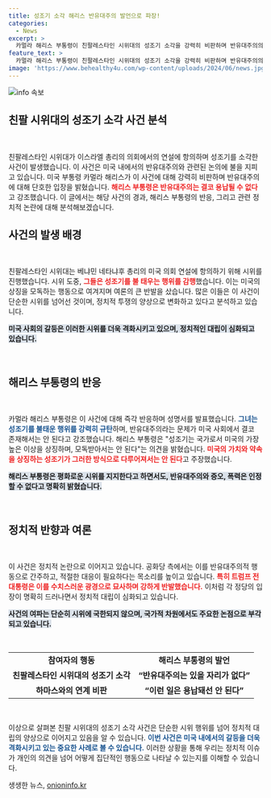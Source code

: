 ```yaml
---
title: 성조기 소각 해리스 반유대주의 발언으로 파장!
categories:
  - News
excerpt: >
  카멀라 해리스 부통령이 친팔레스타인 시위대의 성조기 소각을 강력히 비판하며 반유대주의의 위험성을 경고했습니다. 그는 모독은 용납될 수 없다며 사회적 불안을 초래하는 행위를 규탄했고, 정치적 갈등의 불씨가 되고 있습니다. 클릭해 더 알아보세요!
feature_text: >
  카멀라 해리스 부통령이 친팔레스타인 시위대의 성조기 소각을 강력히 비판하며 반유대주의의 위험성을 경고했습니다. 그는 모독은 용납될 수 없다며 사회적 불안을 초래하는 행위를 규탄했고, 정치적 갈등의 불씨가 되고 있습니다. 클릭해 더 알아보세요!
image: 'https://www.behealthy4u.com/wp-content/uploads/2024/06/news.jpg'
---
```


<p><img src="https://www.behealthy4u.com/wp-content/uploads/2024/06/news.jpg" alt="info 속보" /></p>

<h2 data-ke-size="size26">친팔 시위대의 성조기 소각 사건 분석</h2>

<p data-ke-size="size16">&nbsp;</p>

<p>친팔레스타인 시위대가 이스라엘 총리의 의회에서의 연설에 항의하며 성조기를 소각한 사건이 발생했습니다. 이 사건은 미국 내에서의 반유대주의와 관련된 논의에 불을 지피고 있습니다. 미국 부통령 카멀라 해리스가 이 사건에 대해 강력히 비판하며 반유대주의에 대해 단호한 입장을 밝혔습니다. <b><span style="color: #ee2323;">해리스 부통령은 반유대주의는 결코 용납될 수 없다</span></b>고 강조했습니다. 이 글에서는 해당 사건의 경과, 해리스 부통령의 반응, 그리고 관련 정치적 논란에 대해 분석해보겠습니다.</p>

<h2 data-ke-size="size26">사건의 발생 배경</h2>

<p data-ke-size="size16">&nbsp;</p>

<p>친팔레스타인 시위대는 베냐민 네타냐후 총리의 미국 의회 연설에 항의하기 위해 시위를 진행했습니다. 시위 도중, <b><span style="color: #ee2323;">그들은 성조기를 불 태우는 행위를 감행</span></b>했습니다. 이는 미국의 상징을 모독하는 행동으로 여겨지며 여론의 큰 반발을 샀습니다. 많은 이들은 이 사건이 단순한 시위를 넘어선 것이며, 정치적 투쟁의 양상으로 변화하고 있다고 분석하고 있습니다. </p>

<p><b><span style="background-color: #21538527;">미국 사회의 갈등은 이러한 시위를 더욱 격화시키고 있으며, 정치적인 대립이 심화되고 있습니다.</span></b></p>

<p data-ke-size="size16">&nbsp;</p>

<h2 data-ke-size="size26">해리스 부통령의 반응</h2>

<p data-ke-size="size16">&nbsp;</p>

<p>카멀라 해리스 부통령은 이 사건에 대해 즉각 반응하며 성명서를 발표했습니다. <b><span style="color: #1a5490;">그녀는 성조기를 불태운 행위를 강력히 규탄</span></b>하며, 반유대주의라는 문제가 미국 사회에서 결코 존재해서는 안 된다고 강조했습니다. 해리스 부통령은 "성조기는 국가로서 미국의 가장 높은 이상을 상징하며, 모독받아서는 안 된다"는 의견을 밝혔습니다. <b><span style="color: #ee2323;">미국의 가치와 약속을 상징하는 성조기가 그러한 방식으로 다루어져서는 안 된다</span></b>고 주장했습니다.</p>

<p><b><span style="background-color: #21538527;">해리스 부통령은 평화로운 시위를 지지한다고 하면서도, 반유대주의와 증오, 폭력은 인정할 수 없다고 명확히 밝혔습니다.</span></b></p>

<p data-ke-size="size16">&nbsp;</p>

<h2 data-ke-size="size26">정치적 반향과 여론</h2>

<p data-ke-size="size16">&nbsp;</p>

<p>이 사건은 정치적 논란으로 이어지고 있습니다. 공화당 측에서는 이를 반유대주의적 행동으로 간주하고, 적절한 대응이 필요하다는 목소리를 높이고 있습니다. <b><span style="color: #ee2323;">특히 트럼프 전 대통령은 이를 수치스러운 광경으로 묘사하며 강하게 반발했습니다.</span></b> 이처럼 각 정당의 입장이 명확히 드러나면서 정치적 대립이 심화되고 있습니다. </p>

<p><b><span style="background-color: #21538527;">사건의 여파는 단순히 시위에 국한되지 않으며, 국가적 차원에서도 주요한 논점으로 부각되고 있습니다.</span></b></p>

<p data-ke-size="size16">&nbsp;</p>

<table style="width: 100%; border-collapse: collapse;">
    <tr>
        <td style="text-align: center; height: 17px;"><b>참여자의 행동</b></td>
        <td style="text-align: center; height: 17px;"><b>해리스 부통령의 발언</b></td>
    </tr>
    <tr>
        <td style="text-align: center; height: 17px;"><b>친팔레스타인 시위대의 성조기 소각</b></td>
        <td style="text-align: center; height: 17px;"><b>“반유대주의는 있을 자리가 없다”</b></td>
    </tr>
    <tr>
        <td style="text-align: center; height: 17px;"><b>하마스와의 연계 비판</b></td>
        <td style="text-align: center; height: 17px;"><b>“이런 일은 용납돼선 안 된다”</b></td>
    </tr>
</table>

<p data-ke-size="size16">&nbsp;</p>

<p>이상으로 살펴본 친팔 시위대의 성조기 소각 사건은 단순한 시위 행위를 넘어 정치적 대립의 양상으로 이어지고 있음을 알 수 있습니다. <b><span style="color: #1a5490;">이번 사건은 미국 내에서의 갈등을 더욱 격화시키고 있는 중요한 사례로 볼 수 있습니다.</span></b> 이러한 상황을 통해 우리는 정치적 이슈가 개인의 의견을 넘어 어떻게 집단적인 행동으로 나타날 수 있는지를 이해할 수 있습니다.</p>
생생한 뉴스, <a href="https://onioninfo.kr" rel="dofollow">onioninfo.kr</a>


